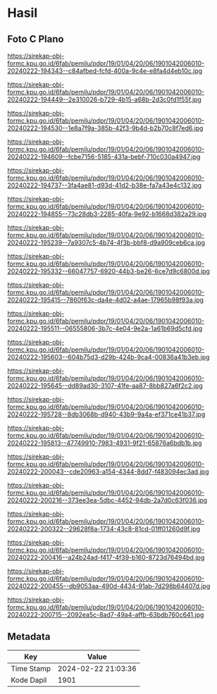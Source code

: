 # Hasil

## Foto C Plano

https://sirekap-obj-formc.kpu.go.id/6fab/pemilu/pdpr/19/01/04/20/06/1901042006010-20240222-194343--c84afbed-fcfd-400a-9c4e-e8fa4d4eb10c.jpg

https://sirekap-obj-formc.kpu.go.id/6fab/pemilu/pdpr/19/01/04/20/06/1901042006010-20240222-194449--2e310026-b729-4b15-a68b-2d3c0fd1f55f.jpg

https://sirekap-obj-formc.kpu.go.id/6fab/pemilu/pdpr/19/01/04/20/06/1901042006010-20240222-194530--1e8a7f9a-385b-42f3-9b4d-b2b70c8f7ed6.jpg

https://sirekap-obj-formc.kpu.go.id/6fab/pemilu/pdpr/19/01/04/20/06/1901042006010-20240222-194609--fcbe7156-5185-431a-bebf-710c030a4947.jpg

https://sirekap-obj-formc.kpu.go.id/6fab/pemilu/pdpr/19/01/04/20/06/1901042006010-20240222-194737--3fa4ae81-d93d-41d2-b38e-fa7a43e4c132.jpg

https://sirekap-obj-formc.kpu.go.id/6fab/pemilu/pdpr/19/01/04/20/06/1901042006010-20240222-194855--73c28db3-2285-40fa-9e92-b1668d382a29.jpg

https://sirekap-obj-formc.kpu.go.id/6fab/pemilu/pdpr/19/01/04/20/06/1901042006010-20240222-195239--7a9307c5-4b74-4f3b-bbf8-d9a909ceb6ca.jpg

https://sirekap-obj-formc.kpu.go.id/6fab/pemilu/pdpr/19/01/04/20/06/1901042006010-20240222-195332--66047757-6920-44b3-be26-6ce7d9c6800d.jpg

https://sirekap-obj-formc.kpu.go.id/6fab/pemilu/pdpr/19/01/04/20/06/1901042006010-20240222-195415--7860f63c-da4e-4d02-a4ae-17965b98f93a.jpg

https://sirekap-obj-formc.kpu.go.id/6fab/pemilu/pdpr/19/01/04/20/06/1901042006010-20240222-195511--06555806-3b7c-4e04-9e2a-1a61b69d5cfd.jpg

https://sirekap-obj-formc.kpu.go.id/6fab/pemilu/pdpr/19/01/04/20/06/1901042006010-20240222-195603--604b75d3-d29b-424b-9ca4-00836a41b3eb.jpg

https://sirekap-obj-formc.kpu.go.id/6fab/pemilu/pdpr/19/01/04/20/06/1901042006010-20240222-195645--dd89ad30-3107-41fe-aa87-8bb827a6f2c2.jpg

https://sirekap-obj-formc.kpu.go.id/6fab/pemilu/pdpr/19/01/04/20/06/1901042006010-20240222-195728--8db3068b-d940-43b9-9a4a-ef371ce41b37.jpg

https://sirekap-obj-formc.kpu.go.id/6fab/pemilu/pdpr/19/01/04/20/06/1901042006010-20240222-195813--47749910-7983-4931-9f21-65876a6bdb1b.jpg

https://sirekap-obj-formc.kpu.go.id/6fab/pemilu/pdpr/19/01/04/20/06/1901042006010-20240222-200043--cde20963-a154-4344-8dd7-f483094ec3ad.jpg

https://sirekap-obj-formc.kpu.go.id/6fab/pemilu/pdpr/19/01/04/20/06/1901042006010-20240222-200216--373ee3ea-5dbc-4452-94db-2a7d0c63f036.jpg

https://sirekap-obj-formc.kpu.go.id/6fab/pemilu/pdpr/19/01/04/20/06/1901042006010-20240222-200322--29628f8a-1734-43c8-81cd-01ff01260d9f.jpg

https://sirekap-obj-formc.kpu.go.id/6fab/pemilu/pdpr/19/01/04/20/06/1901042006010-20240222-200416--a24b24ad-f417-4f39-b160-8723d76494bd.jpg

https://sirekap-obj-formc.kpu.go.id/6fab/pemilu/pdpr/19/01/04/20/06/1901042006010-20240222-200455--db9053aa-490d-4434-91ab-7d298b64407d.jpg

https://sirekap-obj-formc.kpu.go.id/6fab/pemilu/pdpr/19/01/04/20/06/1901042006010-20240222-200715--2092ea5c-8ad7-49a4-affb-63bdb760c641.jpg


## Metadata

| Key        | Value               |
| ---------- | ------------------- |
| Time Stamp | 2024-02-22 21:03:36 |
| Kode Dapil | 1901                |



